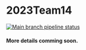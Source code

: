 # 2023Team14

[![Main branch pipeline status](https://gitlab.utwente.nl/p4/2023Team14/badges/main/pipeline.svg)](https://gitlab.utwente.nl/p4/2023Team14/-/commits/main)


#### More details comming soon. 
